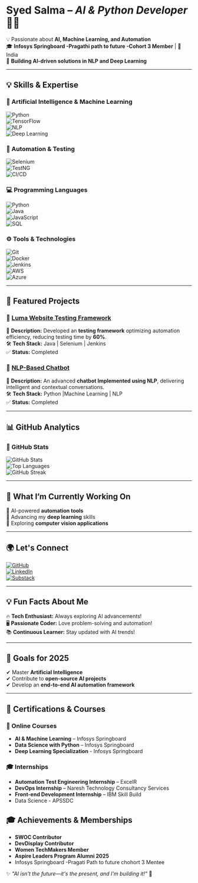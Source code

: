 

# **Syed Salma** – *AI & Python Developer* 👩‍💻  

💡 Passionate about **AI, Machine Learning, and Automation**  
🎓 **Infosys Springboard -Pragathi path to future -Cohort 3 Member** | 📍 India  
🚀 **Building AI-driven solutions in NLP and Deep Learning**  

---

## **💡 Skills & Expertise**  

### **🤖 Artificial Intelligence & Machine Learning**  
![Python](https://img.shields.io/badge/Python-3776AB?style=for-the-badge&logo=python&logoColor=white)  
![TensorFlow](https://img.shields.io/badge/TensorFlow-FF6F00?style=for-the-badge&logo=tensorflow&logoColor=white)  
![NLP](https://img.shields.io/badge/Natural%20Language%20Processing-%234B8BBE.svg?style=for-the-badge&logo=ai&logoColor=white)  
![Deep Learning](https://img.shields.io/badge/Deep%20Learning-00599C?style=for-the-badge&logo=ai&logoColor=white)  

### **🧪 Automation & Testing**  
![Selenium](https://img.shields.io/badge/Selenium-43B02A?style=for-the-badge&logo=selenium&logoColor=white)  
![TestNG](https://img.shields.io/badge/TestNG-000000?style=for-the-badge&logo=testng&logoColor=white)    
![CI/CD](https://img.shields.io/badge/CI/CD-0A0A0A?style=for-the-badge&logo=githubactions&logoColor=white)  

### **💻 Programming Languages**  
![Python](https://img.shields.io/badge/Python-FFD43B?style=for-the-badge&logo=python&logoColor=blue)  
![Java](https://img.shields.io/badge/Java-007396?style=for-the-badge&logo=java&logoColor=white)  
![JavaScript](https://img.shields.io/badge/JavaScript-F7DF1E?style=for-the-badge&logo=javascript&logoColor=black)  
![SQL](https://img.shields.io/badge/SQL-4479A1?style=for-the-badge&logo=sqlite&logoColor=white)  

### **⚙️ Tools & Technologies**  
![Git](https://img.shields.io/badge/Git-F05032?style=for-the-badge&logo=git&logoColor=white)  
![Docker](https://img.shields.io/badge/Docker-2496ED?style=for-the-badge&logo=docker&logoColor=white)  
![Jenkins](https://img.shields.io/badge/Jenkins-D24939?style=for-the-badge&logo=jenkins&logoColor=white)  
![AWS](https://img.shields.io/badge/AWS-FF9900?style=for-the-badge&logo=amazonaws&logoColor=white)  
![Azure](https://img.shields.io/badge/Azure-0078D4?style=for-the-badge&logo=microsoftazure&logoColor=white)  

---

## **🚀 Featured Projects**  

### 🔹 [Luma Website Testing Framework](https://github.com/salmasyed1909/Selenium_siteTesting)  
📌 **Description:** Developed an **testing framework** optimizing automation efficiency, reducing testing time by **60%**.  
🛠️ **Tech Stack:** Java | Selenium | Jenkins  
✅ **Status:** Completed  

### 🔹 [NLP-Based Chatbot](https://github.com/salmasyed1909/chatbot-project)  
📌 **Description:** An advanced **chatbot Implemented using NLP**, delivering intelligent and contextual conversations.  
🛠️ **Tech Stack:** Python |Machine Learning | NLP  
✅ **Status:** Completed  

---

## **📊 GitHub Analytics**  

### **📌 GitHub Stats**  
![GitHub Stats](https://github-readme-stats.vercel.app/api?username=salmasyed1909&show_icons=true&theme=tokyonight)  
![Top Languages](https://github-readme-stats.vercel.app/api/top-langs/?username=salmasyed1909&layout=compact&theme=tokyonight)  
![GitHub Streak](https://github-readme-streak-stats.herokuapp.com/?user=salmasyed1909&theme=tokyonight)  

---

## **📅 What I’m Currently Working On**  
🔹 AI-powered **automation tools**  
🔹 Advancing my **deep learning** skills  
🔹 Exploring **computer vision applications**  

---

## **🌍 Let's Connect**  

[![GitHub](https://img.shields.io/badge/GitHub-100000?style=for-the-badge&logo=github&logoColor=white)](https://github.com/salmasyed1909)  
[![LinkedIn](https://img.shields.io/badge/LinkedIn-0077B5?style=for-the-badge&logo=linkedin&logoColor=white)](https://www.linkedin.com/in/syed-salma-39322224a/)  
[![Substack](https://img.shields.io/badge/Substack-FF6719?style=for-the-badge&logo=substack&logoColor=white)](https://substack.com/@syedsalma19)  

---

## **💡 Fun Facts About Me**  
🔥 **Tech Enthusiast:** Always exploring AI advancements!  
🖥️ **Passionate Coder:** Love problem-solving and automation!  
📚 **Continuous Learner:** Stay updated with AI trends!  

---

## **🎯 Goals for 2025**  
✔ Master **Artificial Intelligence**  
✔ Contribute to **open-source AI projects**  
✔ Develop an **end-to-end AI automation framework**  

---

## **🏅 Certifications & Courses**

### **📝 Online Courses**  
- **AI & Machine Learning** – Infosys Springboard
- **Data Science with Python** – Infosys Springboard
- **Deep Learning Specialization** - Infosys Springboard

### **🎓 Internships**  
- **Automation Test Engineering Internship** – ExcelR  
- **DevOps Internship** – Naresh Technology Consultancy Services  
- **Front-end Development Internship** – IBM Skill Build
- Data Science - APSSDC




## **🎓 Achievements & Memberships**  

- **SWOC Contributor**  
- **DevDisplay Contributor**  
- **Women TechMakers Member**  
- **Aspire Leaders Program Alumni 2025**
- Infosys Springboard -Pragati Path to future chohort 3 Mentee



✨ *"AI isn't the future—it's the present, and I'm building it!"* 🚀  



